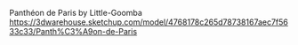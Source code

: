 Panthéon de Paris by Little-Goomba
https://3dwarehouse.sketchup.com/model/4768178c265d78738167aec7f5633c33/Panth%C3%A9on-de-Paris